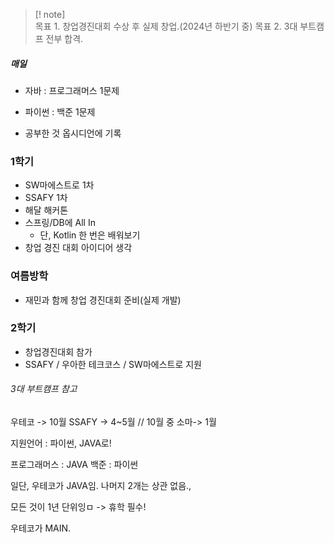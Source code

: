 >[! note]  
>목표 1. 창업경진대회 수상 후 실제 창업.(2024년 하반기 중)
>목표 2. 3대 부트캠프 전부 합격.



##### 매일
- 자바 : 프로그래머스 1문제

- 파이썬 : 백준 1문제
- 공부한 것 옵시디언에 기록

### 1학기
- SW마에스트로 1차
- SSAFY 1차
- 해달 해커톤
- 스프링/DB에 All In 
	- 단, Kotlin 한 번은 배워보기
- 창업 경진 대회 아이디어 생각

### 여름방학
- 재민과 함께 창업 경진대회 준비(실제 개발)

### 2학기
- 창업경진대회 참가
- SSAFY / 우아한 테크코스 / SW마에스트로 지원








###### 3대 부트캠프 참고

우테코 -> 10월
SSAFY -> 4~5월 // 10월 중
소마-> 1월

지원언어 : 파이썬, JAVA로!

프로그래머스 : JAVA
백준 : 파이썬


일단, 우테코가 JAVA임.
나머지 2개는 상관 없음.,

모든 것이 1년 단위잉ㅁ -> 휴학 필수!

우테코가 MAIN.
